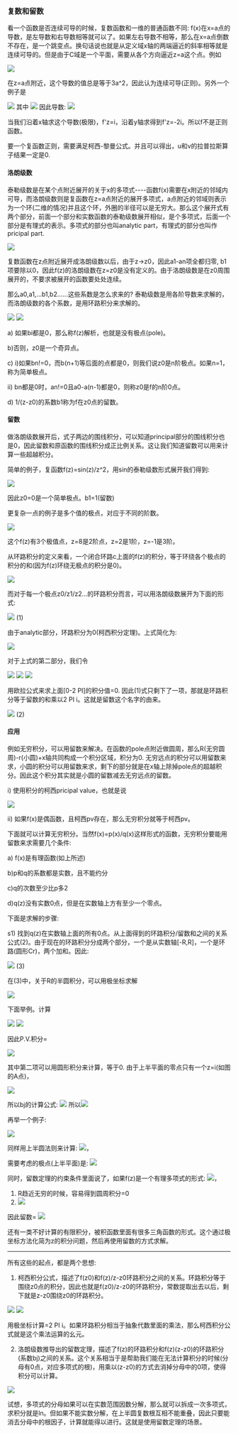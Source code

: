 ### 复数和留数

看一个函数是否连续可导的时候，复数函数和一维的普通函数不同: f(x)在x=a点的导数，是左导数和右导数相等就可以了。如果左右导数不相等，那么在x=a点倒数不存在，是一个跳变点。换句话说也就是从定义域x轴的两端逼近的斜率相等就是连续可导的。但是由于C域是一个平面，需要从各个方向逼近z=a这个点。例如

<img src="img/complex01.gif">

在z=a点附近，这个导数的值总是等于3a^2，因此认为连续可导(正则)。另外一个例子是

<img src="img/complex02.gif">
其中
<img src="img/complex03.gif">
因此导数:

<img src="img/complex04.gif">

当我们沿着x轴求这个导数(极限)，f'z=i，沿着y轴求得到f'z=-2i。所以f不是正则函数。

要一个复函数正则，需要满足柯西-黎曼公式。并且可以得出，u和v的拉普拉斯算子结果一定是0.

#### 洛朗级数

泰勒级数是在某个点附近展开的关于x的多项式----函数f(x)需要在x附近的邻域内可导，而洛朗级数则是复函数在z=a点附近的展开多项式，a点附近的邻域则表示为一个环(二维的情况)并且这个环，外圈的半径可以是无穷大。那么这个展开式有两个部分，前面一个部分和实数函数的泰勒级数展开相似，是个多项式，后面一个部分是有理式的表示。多项式的部分也叫analytic part，有理式的部分也叫作pricipal part.

<img src="img/residue01.gif">

复数函数在z点附近展开成洛朗级数以后，由于z->z0，因此a1-an项全都归零, b1项要除以0，因此f(z)的洛朗级数在z=z0是没有定义的。由于洛朗级数是在z0周围展开的，不要求被展开的函数要处处连续。

那么a0,a1,...b1,b2......这些系数是怎么求来的? 泰勒级数是用各阶导数来求解的，而洛朗级数的各个系数，是用环路积分来求解的。

<img src="img/residue02.gif" name="a_{n}=\frac{1}{2 \pi i}\oint \frac{f(z)}{(z - z_{0})^{n+1}}dz">

<img src="img/residue03.gif">

a) 如果bi都是0，那么称f(z)解析，也就是没有极点(pole)。

b)否则，z0是一个奇异点。

c) 
i)如果bn!=0，而b(n+1)等后面的点都是0，则我们说z0是n阶极点。如果n=1，称为简单极点。

ii) bn都是0时，an!=0且a0-a(n-1)都是0，则称z0是f的n阶0点。

d) 1/(z-z0)的系数b1称为f在z0点的留数。

#### 留数

做洛朗级数展开后，式子两边的围线积分，可以知道principal部分的围线积分也是0，因此留数和原函数的围线积分成正比例关系。这让我们知道留数可以用来计算一些超越积分。

简单的例子，复函数f(z)=sin(z)/z^2，用sin的泰勒级数形式展开我们得到:

<img src="img/residue04.gif">

因此z0=0是一个简单极点。b1=1(留数)

更复杂一点的例子是多个值的极点，对应于不同的阶数。

<img src="img/residue05.gif">

这个f(z)有3个极值点，z=8是2阶点，z=2是1阶，z=-1是3阶。

从环路积分的定义来看，一个闭合环路c上面的f(z)的积分，等于环绕各个极点的积分的和(因为f(z)环绕无极点的积分是0)。

<img src="img/residue06.gif">

而对于每一个极点z0/z1/z2...的环路积分而言，可以用洛朗级数展开为下面的形式:

<img src="img/residue07.gif"> (1)

由于analytic部分，环路积分为0(柯西积分定理)。上式简化为:

<img src="img/residue08.gif">

对于上式的第二部分，我们令

<img src="img/residue09.gif">
<img src="img/residue10.gif">

<img src="img/residue11.gif">

用欧拉公式来求上面[0-2 PI]的积分值=0. 因此(1)式只剩下了一项，那就是环路积分等于留数的和乘以2 PI i。这就是留数这个名字的由来。

<img src="img/residue12.gif"> (2)

#### 应用

例如无穷积分，可以用留数来解决。在函数的pole点附近做圆周，那么R(无穷圆周)-r(小圆)+x轴共同构成一个积分区域，积分为0. 无穷远点的积分可以用留数来求，小圆的积分可以用留数来求，剩下的部分就是在x轴上除掉pole点的超越积分。因此这个积分其实就是小圆的留数减去无穷远点的留数。

i) 使用积分的柯西pricipal value，也就是说

<img src="img/residue13.gif">

ii) 如果f(x)是偶函数，且柯西pv存在，那么无穷积分就等于柯西pv。

下面就可以计算无穷积分。当然f(x)=p(x)/q(x)这样形式的函数，无穷积分要能用留数来求需要几个条件:

a) f(x)是有理函数(如上所述)

b)p和q的系数都是实数，且不能约分

c)q的次数至少比p多2

d)q(z)没有实数0点，但是在实数轴上方有至少一个零点。

下面是求解的步骤:

s1) 找到q(z)在实数轴上面的所有0点。从上面得到的环路积分/留数和之间的关系公式(2)。由于现在的环路积分分成两个部分，一个是从实数轴[-R,R]，一个是环路(圆形Cr)，两个加和。因此:

<img src="img/residue14.gif"> (3)

在(3)中，关于R的半圆积分，可以用极坐标求解

<img src="img/residue15.gif">

下面举例。计算

<img src="img/residue16.gif">
<img src="img/residue17.gif">

因此P.V.积分=

<img src="img/residue18.gif">

其中第二项可以用圆形积分来计算，等于0. 由于上半平面的零点只有一个z=i(如图的A点)，

<img src="img/complex05.png">

所以bj的计算公式:
<img src="img/residue19.gif">
所以<img src="img/residue20.gif">

再举一个例子:

<img src="img/residue21.gif">

同样用上半圆法则来计算:
<img src="img/residue22.gif">，

需要考虑的极点(上半平面)是: <img src="img/residue23.gif">

同时，留数定理的约束条件里面说了，如果f(z)是一个有理多项式的形式: <img src="img/residue24.gif">，

1. R趋近无穷的时候，容易得到圆周积分=0
2. <img src="img/residue26.gif">

因此留数=
<img src="img/residue25.gif">

还有一类不好计算的有限积分，被积函数里面有很多三角函数的形式。这个通过极坐标方法化简为z的积分问题，然后再使用留数的方式求解。

----------------
所有这些的起点，都是两个思想:

1. 柯西积分公式，描述了f(z0)和f(z)/z-z0环路积分之间的关系。环路积分等于围绕z0点的积分，因此也就是f(z0)/z-z0的环路积分，常数提取出去以后，剩下就是z-z0围绕z0的环路积分。
<img src="img/complex17.gif">
<img src="img/complex18.gif">

用极坐标计算=2 PI i。如果环路积分相当于抽象代数里面的乘法，那么柯西积分公式就是这个乘法运算的幺元。

2. 洛朗级数推导出的留数定理，描述了f(z)的环路积分和f(z)(z-z0)的环路积分(系数bj)之间的关系。这个关系相当于是帮助我们能在无法计算积分的时候(分母有0点，对应多项式的根)，用乘以(z-z0)的方式去消掉分母中的0项，使得积分可以计算。

<img src="img/complex19.gif">

试想，多项式的分母如果可以在实数范围因数分解，那么就可以拆成一次多项式，求积分就是ln。但如果不能实数分解，在上半圆复数根互相不能重叠，因此只要能消去分母中的根因子，计算就能得以进行。这就是使用留数定理的场景。
